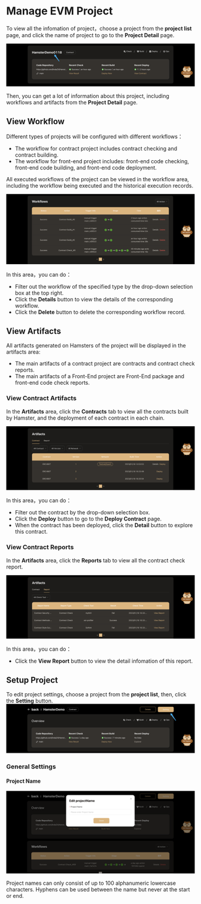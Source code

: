 
# Manage EVM Project

To view all the infomation of project，choose a project from the **project list** page, and click the name of project to go to the **Project Detail** page.

![createProject](./img/projectListName.png)

Then, you can get a lot of information about this project, including workflows and artifacts from the **Project Detail** page.

## View Workflow

Different types of projects will be configured with different workflows：
- The workflow for contract project includes contract checking and contract building. 
- The workflow for front-end project includes: front-end code checking, front-end code building, and front-end code deployment.

All executed workflows of the project can be viewed in the workflow area, including the workflow being executed and the historical execution records.

![createProject](./img/projectDetailWorkflow.png)

In this area，you can do：
- Filter out the workflow of the specified type by the drop-down selection box at the top right.
- Click the **Details** button to view the details of the corresponding workflow.
- Click the **Delete** button to delete the corresponding workflow record.

## View Artifacts

All artifacts generated on Hamsters of the project will be displayed in the artifacts area:
- The main artifacts of a contract project are contracts and contract check reports.
- The main artifacts of a Front-End project are Front-End package and front-end code check reports. 

### View Contract Artifacts

In the **Artifacts** area, click the **Contracts** tab to view all the contracts built by Hamster, and the deployment of each contract in each chain.

![createProject](./img/projectDetailContractArtifacts.png)

In this area，you can do：
- Filter out the contract by the drop-down selection box.
- Click the **Deploy** button to go to the **Deploy Contract** page.
- When the contract has been deployed, click the **Detail** button to explore this contract.

### View Contract Reports

In the **Artifacts** area, click the **Reports** tab to view all the contract check report.

![createProject](./img/projectDetailContractReports.png)

In this area，you can do：
- Click the **View Report** button to view the detail infomation of this report.

## Setup Project

To edit project settings, choose a project from the **project list**, then, click the **Setting** button.
![createProject](./img/projectDetailSetting.png)

### General Settings

#### Project Name

![createProject](./img/editProjectName.png)

Project names can only consist of up to 100 alphanumeric lowercase characters. Hyphens can be used between the name but never at the start or end.
